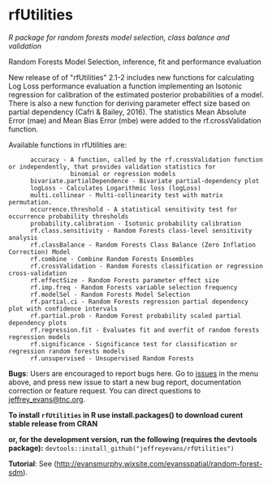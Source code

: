 rfUtilities
===========

*R package for random forests model selection, class balance and validation*

Random Forests Model Selection, inference, fit and performance evaluation

New release of of "rfUtilities" 2.1-2 includes new functions for calculating Log Loss performance evaluation a function implementing an Isotonic regression for calibration of the estimated posterior probabilities of a model. There is also a new function for deriving parameter effect size based on partial dependency (Cafri & Bailey, 2016). The statistics Mean Absolute Error (mae) and Mean Bias Error (mbe) were added to the rf.crossValidation function.  

Available functions in rfUtilities are:

          accuracy - A function, called by the rf.crossValidation function or independently, that provides validation statistics for    
                     binomial or regression models
          bivariate.partialDependence - Bivariate partial-dependency plot
          logLoss - Calculates Logarithmic loss (logLoss)
          multi.collinear - Multi-collinearity test with matrix permutation.
          occurrence.threshold - A statistical sensitivity test for occurrence probability thresholds
          probability.calibration - Isotonic probability calibration
          rf.class.sensitivity - Random Forests class-level sensitivity analysis
          rf.classBalance - Random Forests Class Balance (Zero Inflation Correction) Model
          rf.combine - Combine Random Forests Ensembles
          rf.crossValidation - Random Forests classification or regression cross-validation
          rf.effectSize - Random Forests parameter effect size
          rf.imp.freq - Random Forests variable selection frequency
          rf.modelSel - Random Forests Model Selection
          rf.partial.ci - Random Forests regression partial dependency plot with confidence intervals
          rf.partial.prob - Random Forest probability scaled partial dependency plots
          rf.regression.fit - Evaluates fit and overfit of random forests regression models
          rf.significance - Significance test for classification or regression random forests models
          rf.unsupervised - Unsupervised Random Forests
          
**Bugs**: Users are encouraged to report bugs here. Go to [issues](https://github.com/jeffreyevans/rfUtilities/issues) in the menu above, and press new issue to start a new bug report, documentation correction or feature request. You can direct questions to <jeffrey_evans@tnc.org>.

**To install `rfUtilities` in R use install.packages() to download curent stable release from CRAN** 

**or, for the development version, run the following (requires the devtools package):**
`devtools::install_github("jeffreyevans/rfUtilities")`

**Tutorial**: See (http://evansmurphy.wixsite.com/evansspatial/random-forest-sdm).
